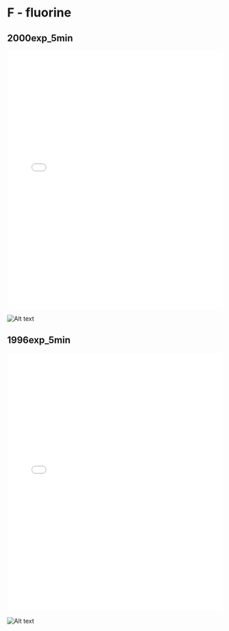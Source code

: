 # F - fluorine

## 2000exp_5min

<iframe src="../F_2000exp_5min.html" width="100%" height="600px" frameborder="0"></iframe>

![Alt text](F_2000exp_5min.png)

## 1996exp_5min

<iframe src="../F_1996exp_5min.html" width="100%" height="600px" frameborder="0"></iframe>

![Alt text](F_1996exp_5min.png)

